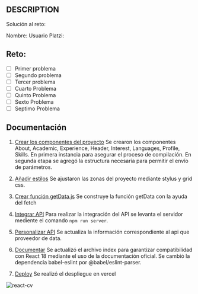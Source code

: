 ## DESCRIPTION

Solución al reto:

Nombre:
Usuario Platzi:

## Reto:

- [ ] Primer problema
- [ ] Segundo problema
- [ ] Tercer problema
- [ ] Cuarto Problema
- [ ] Quinto Problema
- [ ] Sexto Problema
- [ ] Septimo Problema

## Documentación 
1. [Crear los componentes del proyecto](https://github.com/gndx/react-eth-challenge/issues/1)
Se crearon los componentes About, Academic, Experience, Header, Interest, Languages, Profile, Skills.
En primera instancia para asegurar el proceso de compilación.
En segunda etapa se agregó la estructura necesaria para permitir el envío de parámetros.

2. [Añadir estilos](https://github.com/gndx/react-eth-challenge/issues/2)
Se ajustaron las zonas del proyecto mediante stylus y grid css.

3. [Crear función getData.js](https://github.com/gndx/react-eth-challenge/issues/3)
Se construye la función getData con la ayuda del fetch

4. [Integrar API](https://github.com/gndx/react-eth-challenge/issues/4)
Para realizar la integración del API se levanta el servidor mediente el comando `npm run server`.

5. [Personalizar API](https://github.com/gndx/react-eth-challenge/issues/5)
Se actualiza la información correspondiente al api que proveedor de data.

6. [Documentar](https://github.com/gndx/react-eth-challenge/issues/6)
Se actualizó el archivo index para garantizar compatibilidad con React 18 mediante el uso de la documentación oficial.
Se cambió la dependencia babel-eslint por @babel/eslint-parser.

7. [Deploy](https://github.com/gndx/react-eth-challenge/issues/7)
Se realizó el despliegue en vercel

![react-cv](https://github.com/guffenix/react-eth-challenge/blob/1362de330799723729997f9d2155f31268ca01c8/screenshot.png)